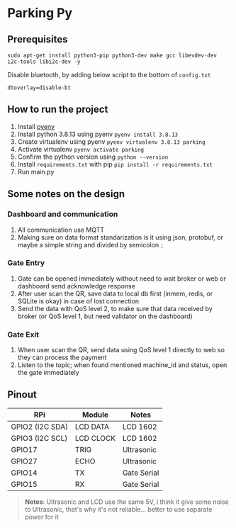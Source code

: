# Parking Py

## Prerequisites
```shell
sudo apt-get install python3-pip python3-dev make gcc libevdev-dev i2c-tools libi2c-dev -y
```
Disable bluetooth, by adding below script to the bottom of `config.txt`
```shell
dtoverlay=disable-bt
```
## How to run the project
1. Install [pyenv](https://github.com/pyenv/pyenv)
2. Install python 3.8.13 using pyenv `pyenv install 3.8.13`
3. Create virtualenv using pyenv `pyenv virtualenv 3.8.13 parking`
4. Activate virtualenv `pyenv activate parking`
5. Confirm the python version using `python --version`
6. Install `requirements.txt` with pip `pip install -r requirements.txt`
7. Run main.py

## Some notes on the design
### Dashboard and communication
1. All communication use MQTT
2. Making sure on data format standarization is it using json, protobuf, or maybe a simple string and divided by semicolon `;`
### Gate Entry
1. Gate can be opened immediately without need to wait broker or web or dashboard send acknowledge response
2. After user scan the QR, save data to local db first (inmem, redis, or SQLite is okay) in case of lost connection
3. Send the data with QoS level 2, to make sure that data received by broker (or QoS level 1, but need validator on the dashboard)
### Gate Exit
1. When user scan the QR, send data using QoS level 1 directly to web so they can process the payment
2. Listen to the topic; when found mentioned machine_id and status, open the gate immediately

## Pinout

| RPi | Module | Notes |
| -- | ---- | --- |
| GPIO2 (I2C SDA) | LCD DATA | LCD 1602 |
| GPIO3 (I2C SCL) | LCD CLOCK | LCD 1602 |
| GPIO17 | TRIG | Ultrasonic |
| GPIO27 | ECHO | Ultrasonic |
| GPIO14 | TX | Gate Serial |
| GPIO15 | RX | Gate Serial |

> **Notes**: Ultrasonic and LCD use the same 5V, i think it give some noise to Ultrasonic, that's why it's not reliable... better to use separate power for it

